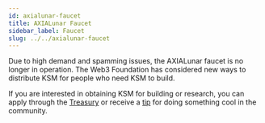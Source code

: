 ```yaml
---
id: axialunar-faucet
title: AXIALunar Faucet
sidebar_label: Faucet
slug: ../../axialunar-faucet
---
```


Due to high demand and spamming issues, the AXIALunar faucet is no longer in operation. The Web3
Foundation has considered new ways to distribute KSM for people who need KSM to build.

If you are interested in obtaining KSM for building or research, you can apply through the
[Treasury](../../learn/mirror-learn-treasury.md#creating-a-treasury-proposal) or receive a
[tip](../../learn/mirror-learn-treasury.md#tipping) for doing something cool in the community.
